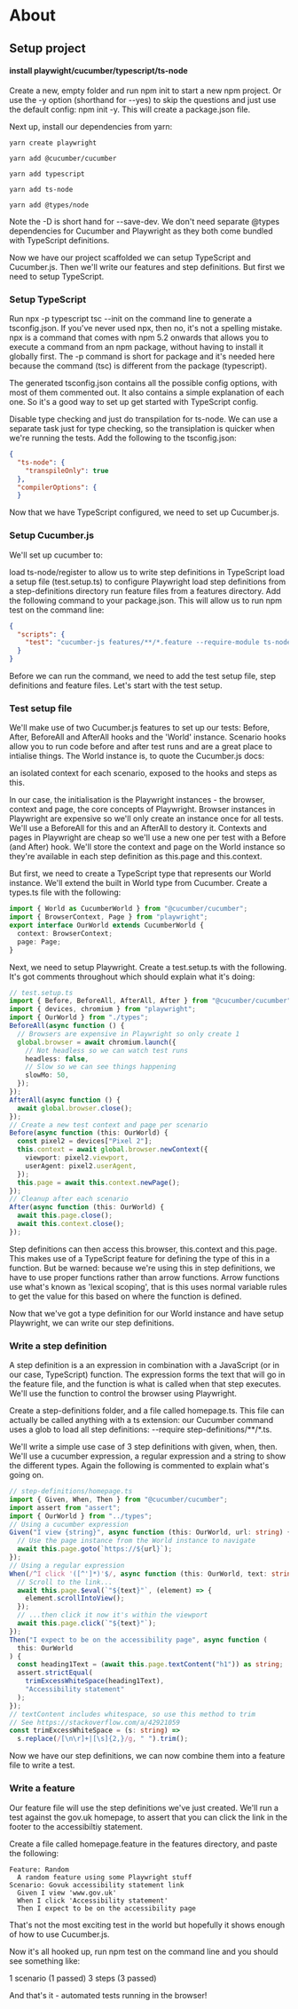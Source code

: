 # About
## Setup project
#### install playwight/cucumber/typescript/ts-node
Create a new, empty folder and run npm init to start a new npm project. Or use the -y option (shorthand for --yes) to skip the questions and just use the default config: npm init -y. This will create a package.json file.

Next up, install our dependencies from yarn:
```
yarn create playwright
```
```
yarn add @cucumber/cucumber
```
```
yarn add typescript
```
```
yarn add ts-node
```
```
yarn add @types/node
```
Note the -D is short hand for --save-dev. We don't need separate @types dependencies for Cucumber and Playwright as they both come bundled with TypeScript definitions.

Now we have our project scaffolded we can setup TypeScript and Cucumber.js. Then we'll write our features and step definitions. But first we need to setup TypeScript.

### Setup TypeScript

Run npx -p typescript tsc --init on the command line to generate a tsconfig.json. If you've never used npx, then no, it's not a spelling mistake. npx is a command that comes with npm 5.2 onwards that allows you to execute a command from an npm package, without having to install it globally first. The -p command is short for package and it's needed here because the command (tsc) is different from the package (typescript).

The generated tsconfig.json contains all the possible config options, with most of them commented out. It also contains a simple explanation of each one. So it's a good way to set up get started with TypeScript config.

Disable type checking and just do transpilation for ts-node. We can use a separate task just for type checking, so the transiplation is quicker when we're running the tests. Add the following to the tsconfig.json:
```json
{
  "ts-node": {
    "transpileOnly": true
  },
  "compilerOptions": {
  }
```
Now that we have TypeScript configured, we need to set up Cucumber.js.

### Setup Cucumber.js
We'll set up cucumber to:

load ts-node/register to allow us to write step definitions in TypeScript
load a setup file (test.setup.ts) to configure Playwright
load step definitions from a step-definitions directory
run feature files from a features directory.
Add the following command to your package.json. This will allow us to run npm test on the command line:
```json
{
  "scripts": {
    "test": "cucumber-js features/**/*.feature --require-module ts-node/register --require test.setup.ts --require step-definitions/**/*.ts"
  }
}
```
Before we can run the command, we need to add the test setup file, step definitions and feature files. Let's start with the test setup.

### Test setup file
We'll make use of two Cucumber.js features to set up our tests: Before, After, BeforeAll and AfterAll hooks and the 'World' instance. Scenario hooks allow you to run code before and after test runs and are a great place to intialise things. The World instance is, to quote the Cucumber.js docs:

an isolated context for each scenario, exposed to the hooks and steps as this.

In our case, the initialisation is the Playwright instances - the browser, context and page, the core concepts of Playwright. Browser instances in Playwright are expensive so we'll only create an instance once for all tests. We'll use a BeforeAll for this and an AfterAll to destory it. Contexts and pages in Playwright are cheap so we'll use a new one per test with a Before (and After) hook. We'll store the context and page on the World instance so they're available in each step definition as this.page and this.context.

But first, we need to create a TypeScript type that represents our World instance. We'll extend the built in World type from Cucumber. Create a types.ts file with the following:
```ts
import { World as CucumberWorld } from "@cucumber/cucumber";
import { BrowserContext, Page } from "playwright";
export interface OurWorld extends CucumberWorld {
  context: BrowserContext;
  page: Page;
}
```
Next, we need to setup Playwright. Create a test.setup.ts with the following. It's got comments throughout which should explain what it's doing:
```ts
// test.setup.ts
import { Before, BeforeAll, AfterAll, After } from "@cucumber/cucumber";
import { devices, chromium } from "playwright";
import { OurWorld } from "./types";
BeforeAll(async function () {
  // Browsers are expensive in Playwright so only create 1
  global.browser = await chromium.launch({
    // Not headless so we can watch test runs
    headless: false,
    // Slow so we can see things happening
    slowMo: 50,
  });
});
AfterAll(async function () {
  await global.browser.close();
});
// Create a new test context and page per scenario
Before(async function (this: OurWorld) {
  const pixel2 = devices["Pixel 2"];
  this.context = await global.browser.newContext({
    viewport: pixel2.viewport,
    userAgent: pixel2.userAgent,
  });
  this.page = await this.context.newPage();
});
// Cleanup after each scenario
After(async function (this: OurWorld) {
  await this.page.close();
  await this.context.close();
});
```
Step definitions can then access this.browser, this.context and this.page. This makes use of a TypeScript feature for defining the type of this in a function. But be warned: because we're using this in step definitions, we have to use proper functions rather than arrow functions. Arrow functions use what's known as 'lexical scoping', that is this uses normal variable rules to get the value for this based on where the function is defined.

Now that we've got a type definition for our World instance and have setup Playwright, we can write our step definitions.

### Write a step definition
A step definition is a an expression in combination with a JavaScript (or in our case, TypeScript) function. The expression forms the text that will go in the feature file, and the function is what is called when that step executes. We'll use the function to control the browser using Playwright.

Create a step-definitions folder, and a file called homepage.ts. This file can actually be called anything with a ts extension: our Cucumber command uses a glob to load all step definitions: --require step-definitions/**/*.ts.

We'll write a simple use case of 3 step definitions with given, when, then. We'll use a cucumber expression, a regular expression and a string to show the different types. Again the following is commented to explain what's going on.
```ts
// step-definitions/homepage.ts
import { Given, When, Then } from "@cucumber/cucumber";
import assert from "assert";
import { OurWorld } from "../types";
// Using a cucumber expression
Given("I view {string}", async function (this: OurWorld, url: string) {
  // Use the page instance from the World instance to navigate
  await this.page.goto(`https://${url}`);
});
// Using a regular expression
When(/^I click '([^']*)'$/, async function (this: OurWorld, text: string) {
  // Scroll to the link...
  await this.page.$eval(`"${text}"`, (element) => {
    element.scrollIntoView();
  });
  // ...then click it now it's within the viewport
  await this.page.click(`"${text}"`);
});
Then("I expect to be on the accessibility page", async function (
  this: OurWorld
) {
  const heading1Text = (await this.page.textContent("h1")) as string;
  assert.strictEqual(
    trimExcessWhiteSpace(heading1Text),
    "Accessibility statement"
  );
});
// textContent includes whitespace, so use this method to trim
// See https://stackoverflow.com/a/42921059
const trimExcessWhiteSpace = (s: string) =>
  s.replace(/[\n\r]+|[\s]{2,}/g, " ").trim();
```
Now we have our step definitions, we can now combine them into a feature file to write a test.

### Write a feature
Our feature file will use the step definitions we've just created. We'll run a test against the gov.uk homepage, to assert that you can click the link in the footer to the accessibiltiy statement.

Create a file called homepage.feature in the features directory, and paste the following:
```gherkin
Feature: Random
  A random feature using some Playwright stuff
Scenario: Govuk accessibility statement link
  Given I view 'www.gov.uk'
  When I click 'Accessibility statement'
  Then I expect to be on the accessibility page
```
That's not the most exciting test in the world but hopefully it shows enough of how to use Cucumber.js.

Now it's all hooked up, run npm test on the command line and you should see something like:

1 scenario (1 passed) 3 steps (3 passed)

And that's it - automated tests running in the browser!

